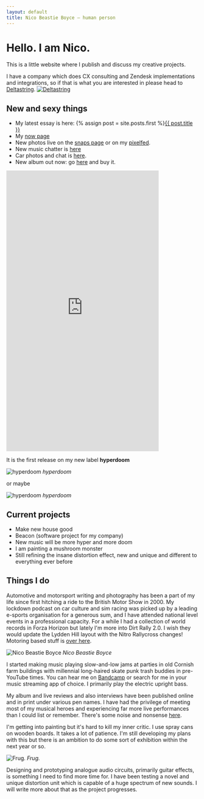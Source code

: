 ```yaml
---
layout: default
title: Nico Beastie Boyce — human person
---
```


# Hello. I am Nico.

This is a little website where I publish and discuss my creative projects.

I have a company which does CX consulting and Zendesk implementations and integrations, so if that is what you are interested in please head to <a href="https://deltastring.com">Deltastring</a>.
<a href="https://deltastring.com">
![Deltastring](/public/img/ds-logo-trans-alt.svg)
</a>

## New and sexy things

* My latest essay is here: {% assign post = site.posts.first %}<a href="{{ post.url }}">{{ post.title }}</a>
* My [now page](/now/) 
* New photos live on the [snaps page](/snaps) or on my [pixelfed](https://pixelfed.social/beastie).
* New music chatter is [here](/music/)
* Car photos and chat is [here](/wheels/).
* New album out now: go [here](https://fightingmongooses.bandcamp.com/) and buy it.

<iframe style="border: 0; width: 400px; height: 737px;" src="https://bandcamp.com/EmbeddedPlayer/album=2664333807/size=large/bgcol=333333/linkcol=e99708/transparent=true/" seamless><a href="https://fightingmongooses.bandcamp.com/album/instrumental-driving-music-for-drecks">instrumental driving music for drecks by The Fighting Mongooses</a></iframe>

It is the first release on my new label **hyperdoom**

![hyperdoom](/public/img/hyperdoom_logo.svg)
*hyperdoom*

or maybe

![hyperdoom](/public/img/hyperdoom.gif)
*hyperdoom*

## Current projects

* Make new house good
* Beacon (software project for my company)
* New music will be more hyper and more doom
* I am painting a mushroom monster
* Still refining the insane distortion effect, new and unique and different to everything ever before

## Things I do

Automotive and motorsport writing and photography has been a part of my life since first hitching a ride to the British Motor Show in 2000. My lockdown podcast on car culture and sim racing was picked up by a leading e-sports organisation for a generous sum, and I have attended national level events in a professional capacity. For a while I had a collection of world records in Forza Horizon but lately I'm more into Dirt Rally 2.0. I wish they would update the Lydden Hill layout with the Nitro Rallycross changes! Motoring based stuff is [over here](/wheels/).

![Nico Beastie Boyce](/public/img/bike.jpeg)
*Nico Beastie Boyce*

I started making music playing slow-and-low jams at parties in old Cornish farm buildings with millennial long-haired skate punk trash buddies in pre-YouTube times. You can hear me on <a href="https://fightingmongooses.bandcamp.com/">Bandcamp</a> or search for me in your music streaming app of choice. I primarily play the electric upright bass.

My album and live reviews and also interviews have been published online and in print under various pen names. I have had the privilege of meeting most of my musical heroes and experiencing far more live performances than I could list or remember. There's some noise and nonsense [here](/music/).

I'm getting into painting but it's hard to kill my inner critic. I use spray cans on wooden boards. It takes a lot of patience. I'm still developing my plans with this but there is an ambition to do some sort of exhibition within the next year or so.

![Frug.](/public/img/frug.jpg)
*Frug.*

Designing and prototyping analogue audio circuits, primarily guitar effects, is something I need to find more time for. I have been testing a novel and unique distortion unit which is capable of a huge spectrum of new sounds. I will write more about that as the project progresses.
